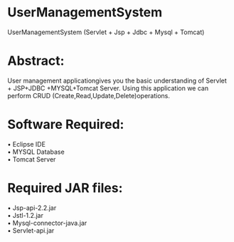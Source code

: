 # UserManagementSystem
UserManagementSystem (Servlet + Jsp + Jdbc + Mysql + Tomcat)

# Abstract:
User management applicationgives you the basic understanding of Servlet + JSP+JDBC +MYSQL+Tomcat Server. Using this application we can perform CRUD (Create,Read,Update,Delete)operations.

# Software Required:
  • Eclipse IDE  
  • MYSQL Database  
  • Tomcat Server 

# Required JAR files:
  • Jsp-api-2.2.jar   
  • Jstl-1.2.jar  
  • Mysql-connector-java.jar  
  • Servlet-api.jar
